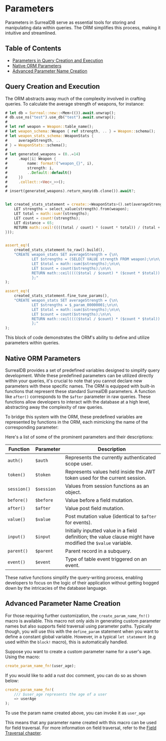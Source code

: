 # Parameters

Parameters in SurrealDB serve as essential tools for storing and manipulating
data within queries. The ORM simplifies this process, making it intuitive and
streamlined.

## Table of Contents

- [Parameters in Query Creation and Execution](#query-creation-and-execution)
- [Native ORM Parameters](#native-orm-parameters)
- [Advanced Parameter Name Creation](#advanced-parameter-name-creation)

## Query Creation and Execution

The ORM abstracts away much of the complexity involved in crafting queries. To
calculate the average strength of weapons, for instance:

```rust
# let db = Surreal::new::<Mem>(()).await.unwrap();
# db.use_ns("test").use_db("test").await.unwrap();
#
# let ref weapon = Weapon::table_name();
# let weapon_schema::Weapon { ref strength, .. } = Weapon::schema();
# let weapon_stats_schema::WeaponStats {
#     averageStrength, ..
# } = WeaponStats::schema();
#
# let generated_weapons = (0..=14)
#     .map(|i| Weapon {
#         name: format!("weapon_{}", i),
#         strength: i,
#         ..Default::default()
#     })
#     .collect::<Vec<_>>();
#
# insert(generated_weapons).return_many(db.clone()).await?;


let created_stats_statement = create::<WeaponStats>().set(averageStrength.equal_to(block! {
    LET strengths = select_value(strength).from(weapon);
    LET total = math::sum!(strengths);
    LET count = count!(strengths);
    LET distance = 65;
    RETURN math::ceil!((((total / count) * (count * total)) / (total + 4)) * 100);
}));


assert_eq!(
    created_stats_statement.to_raw().build(),
    "CREATE weapon_stats SET averageStrength = {\n\
            LET $strengths = (SELECT VALUE strength FROM weapon);\n\n\
            LET $total = math::sum($strengths);\n\n\
            LET $count = count($strengths);\n\n\
            RETURN math::ceil(((($total / $count) * ($count * $total)) / ($total + 4)) * 100);\n\
            };"
);

assert_eq!(
    created_stats_statement.fine_tune_params(),
    "CREATE weapon_stats SET averageStrength = {\n\
            LET $strengths = $_param_00000001;\n\n\
            LET $total = math::sum($strengths);\n\n\
            LET $count = count($strengths);\n\n\
            RETURN math::ceil(((($total / $count) * ($count * $total)) / ($total + $_param_00000002)) * $_param_00000003);\n\
            };"
);
```

This block of code demonstrates the ORM's ability to define and utilize
parameters within queries.

## Native ORM Parameters

SurrealDB provides a set of predefined variables designed to simplify query
development. While these predefined parameters can be utilized directly within
your queries, it's crucial to note that you cannot declare new parameters with
these specific names. The ORM is equipped with built-in functions that represent
these standard SurrealDB parameters. A function like `after()` corresponds to
the `$after` parameter in raw queries. These functions allow developers to
interact with the database at a high level, abstracting away the complexity of
raw queries.

To bridge this system with the ORM, these predefined variables are represented
by functions in the ORM, each mimicking the name of the corresponding parameter:

Here's a list of some of the prominent parameters and their descriptions:

| Function    | Parameter  | Description                                                                                                 |
| ----------- | ---------- | ----------------------------------------------------------------------------------------------------------- |
| `auth()`    | `$auth`    | Represents the currently authenticated scope user.                                                          |
| `token()`   | `$token`   | Represents values held inside the JWT token used for the current session.                                   |
| `session()` | `$session` | Values from session functions as an object.                                                                 |
| `before()`  | `$before`  | Value before a field mutation.                                                                              |
| `after()`   | `$after`   | Value post field mutation.                                                                                  |
| `value()`   | `$value`   | Post mutation value (identical to `$after` for events).                                                     |
| `input()`   | `$input`   | Initially inputted value in a field definition; the value clause might have modified the `$value` variable. |
| `parent()`  | `$parent`  | Parent record in a subquery.                                                                                |
| `event()`   | `$event`   | Type of table event triggered on an event.                                                                  |

These native functions simplify the query-writing process, enabling developers
to focus on the logic of their application without getting bogged down by the
intricacies of the database language.

## Advanced Parameter Name Creation

For those requiring further customization, the `create_param_name_fn!()` macro
is available. This macro not only aids in generating custom parameter names but
also supports field traversal using parameter paths. Typically though, you will
use this with the `define_param` statement when you want to define a constant
global variable. However, in a typical `let statement` (e.g used within the
`block!` macro), this is automatically handled.

Suppose you want to create a custom parameter name for a user's age. Using the
macro:

```rust
create_param_name_fn!(user_age);
```

If you would like to add a rust doc comment, you can do so as shown below:

```rust
create_param_name_fn!(
    /// $user_age represents the age of a user
    => userAge
);
```

To use the param name created above, you can invoke it as `user_age`

This means that any parameter name created with this macro can be used for field
traversal. For more information on field traversal, refer to the
[Field Traversal chapter](./concepts/field_traversal.md).
